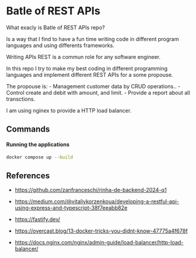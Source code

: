 # Batle of REST APIs

What exacly is Batle of REST APIs repo? 

Is a way that I find to have a fun time writing code in different program languages and using differents frameworks.

Writing APIs REST is a commun role for any software engineer. 

In this repo I try to make my best coding in different programming languages and implement different REST APIs for a some propouse.

The propouse is:
	- Management customer data by CRUD operations..
	- Control create and debit with amount, and limit. 
	- Provide a report about all transctions.

I am using nginex to provide a HTTP load balancer.

## Commands

#### Running the applications

```bash
docker compose up --build
```

## References

-  https://github.com/zanfranceschi/rinha-de-backend-2024-q1
- https://medium.com/@vitaliykorzenkoua/developing-a-restful-api-using-express-and-typescript-38f7eeabb82e
- https://fastify.dev/

- https://overcast.blog/13-docker-tricks-you-didnt-know-47775a4f678f
- https://docs.nginx.com/nginx/admin-guide/load-balancer/http-load-balancer/